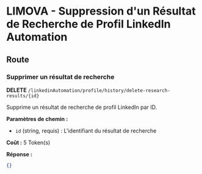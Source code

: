 # LIMOVA - Suppression d'un Résultat de Recherche de Profil LinkedIn Automation

## Route

### Supprimer un résultat de recherche
**DELETE** `/linkedinAutomation/profile/history/delete-research-results/{id}`

Supprime un résultat de recherche de profil LinkedIn par ID.

**Paramètres de chemin :**
- `id` (string, requis) : L'identifiant du résultat de recherche

**Coût :** 5 Token(s)

**Réponse :**
```json
{}
``` 